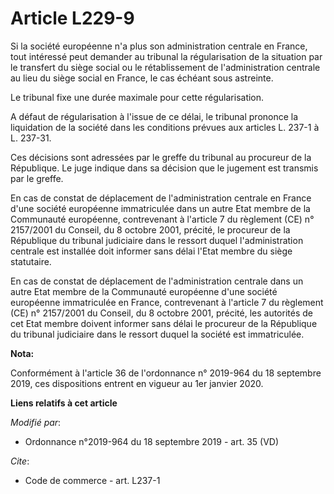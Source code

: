 # Article L229-9

Si la société européenne n'a plus son administration centrale en France, tout intéressé peut demander au tribunal la
régularisation de la situation par le transfert du siège social ou le rétablissement de l'administration centrale au lieu du
siège social en France, le cas échéant sous astreinte. 

Le tribunal fixe une durée maximale pour cette régularisation. 

A défaut de régularisation à l'issue de ce délai, le tribunal prononce la liquidation de la société dans les conditions
prévues aux articles L. 237-1 à L. 237-31. 

Ces décisions sont adressées par le greffe du tribunal au procureur de la République. Le juge indique dans sa décision que le
jugement est transmis par le greffe. 

En cas de constat de déplacement de l'administration centrale en France d'une société européenne immatriculée dans un autre
Etat membre de la Communauté européenne, contrevenant à l'article 7 du règlement (CE) n° 2157/2001 du Conseil, du 8 octobre
2001, précité, le procureur de la République du   tribunal judiciaire dans le ressort duquel l'administration centrale est
installée doit informer sans délai l'Etat membre du siège statutaire. 

En cas de constat de déplacement de l'administration centrale dans un autre Etat membre de la Communauté européenne d'une
société européenne immatriculée en France, contrevenant à l'article 7 du règlement (CE) n° 2157/2001 du Conseil, du 8 octobre
2001, précité, les autorités de cet Etat membre doivent informer sans délai le procureur de la République du   tribunal
judiciaire dans le ressort duquel la société est immatriculée.

**Nota:**

Conformément à l'article 36 de l'ordonnance n° 2019-964 du 18 septembre 2019, ces dispositions entrent en vigueur au 1er
janvier 2020.

**Liens relatifs à cet article**

_Modifié par_:

  - Ordonnance n°2019-964 du 18 septembre 2019 - art. 35 (VD)

_Cite_:

  - Code de commerce - art. L237-1
